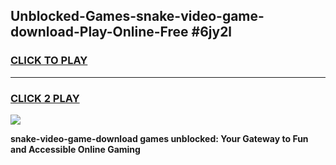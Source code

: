 
## Unblocked-Games-snake-video-game-download-Play-Online-Free #6jy2l
<h3>
<a href="https://us.freeplayer.one?title=snake-video-game-download&ref=10M">CLICK TO PLAY</a></h3>
<hr>

<h3>
<a href="https://us.freeplayer.one?title=snake-video-game-download&ref=10M">CLICK 2 PLAY</a>
  
</h3>

<a href="https://us.freeplayer.one?title=snake-video-game-download&ref=10M"><img src="https://clearcache.store/games.png"></a>


**snake-video-game-download games unblocked: Your Gateway to Fun and Accessible Online Gaming**
